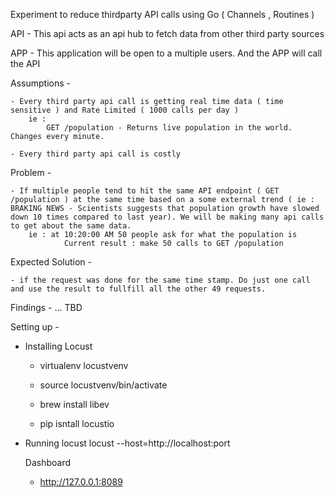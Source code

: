Experiment to reduce thirdparty API calls using Go ( Channels , Routines )

API - 
    This api acts as an api hub to fetch data from other third party sources

APP - 
    This application will be open to a multiple users. And the APP will call the API 

Assumptions - 
    
    - Every third party api call is getting real time data ( time sensitive ) and Rate Limited ( 1000 calls per day )
        ie :
            GET /population - Returns live population in the world. Changes every minute. 
            
    - Every third party api call is costly


Problem - 
   
    - If multiple people tend to hit the same API endpoint ( GET /population ) at the same time based on a some external trend ( ie : BRAKING NEWS - Scientists suggests that population growth have slowed down 10 times compared to last year). We will be making many api calls to get about the same data.
        ie : at 10:20:00 AM 50 people ask for what the population is 
                Current result : make 50 calls to GET /population 


Expected Solution -
    
    - if the request was done for the same time stamp. Do just one call and use the result to fullfill all the other 49 requests. 


Findings - 
    ... TBD
    



Setting up - 

- Installing Locust 
    - virtualenv locustvenv
    - source locustvenv/bin/activate

    - brew install libev 
    - pip isntall locustio 


- Running locust 
    locust --host=http://localhost:port

    Dashboard 
    -  http://127.0.0.1:8089